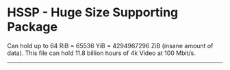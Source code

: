 # HSSP - Huge Size Supporting Package

Can hold up to 64 RiB = 65536 YiB = 4294967296 ZiB (insane amount of data).
This file can hold 11.8 billion hours of 4k Video at 100 Mbit/s.

---
